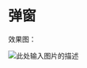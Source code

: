 ﻿# 弹窗

效果图：

![此处输入图片的描述][1]


  [1]: https://raw.githubusercontent.com/huyaocode/demos/master/%E5%BC%B9%E7%AA%97/demo.gif




